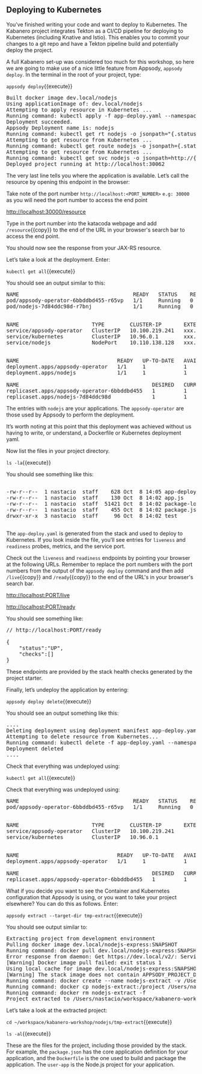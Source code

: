 ## Deploying to Kubernetes

You’ve finished writing your code and want to deploy to Kubernetes. The Kabanero project integrates Tekton as a CI/CD pipeline for deploying to Kubernetes (including Knative and Istio). This enables you to commit your changes to a git repo and have a Tekton pipeline build and potentially deploy the project.

A full Kabanero set-up was considered too much for this workshop, so here we are going to make use of a nice little feature from Appsody, `appsody deploy`. In the terminal in the root of your project, type:

`appsody deploy`{{execute}}

<pre>
Built docker image dev.local/nodejs
Using applicationImage of: dev.local/nodejs
Attempting to apply resource in Kubernetes ...
Running command: kubectl apply -f app-deploy.yaml --namespace default
Deployment succeeded.
Appsody Deployment name is: nodejs
Running command: kubectl get rt nodejs -o jsonpath="{.status.url}" --namespace default
Attempting to get resource from Kubernetes ...
Running command: kubectl get route nodejs -o jsonpath={.status.ingress[0].host} --namespace default
Attempting to get resource from Kubernetes ...
Running command: kubectl get svc nodejs -o jsonpath=http://{.status.loadBalancer.ingress[0].hostname}:{.spec.ports[0].nodePort} --namespace default
Deployed project running at http://localhost:30062
</pre>

The very last line tells you where the application is available. Let’s call the resource by opening this endpoint in the browser:

Take note of the port number `http://localhost:<PORT_NUMBER>` `e.g: 30000` as you will need the port number to access the end point 

<a href="https://[[HOST_SUBDOMAIN]]-30000-[[KATACODA_HOST]].environments.katacoda.com/resource"> http://localhost:30000/resource</a>

Type in the port number into the katacoda webpage and add `/resource`{{copy}} to the end of the URL in your browser's search bar to access the end point.

You should now see the response from your JAX-RS resource.

Let’s take a look at the deployment. Enter:

`kubectl get all`{{execute}}

You should see an output similar to this:

<pre>
NAME                                    READY   STATUS    RESTARTS   AGE
pod/appsody-operator-6bbddbd455-r65vp   1/1     Running   0          6m57s
pod/nodejs-7d84ddc98d-r7bnj             1/1     Running   0          44s


NAME                       TYPE        CLUSTER-IP       EXTERNAL-IP   PORT(S)          AGE
service/appsody-operator   ClusterIP   10.100.219.241   xxx.xxx       8383/TCP         6m51s
service/kubernetes         ClusterIP   10.96.0.1        xxx.xxx       443/TCP          9m13s
service/nodejs             NodePort    10.110.138.128   xxx.xxx       3000:30062/TCP   44s


NAME                               READY   UP-TO-DATE   AVAILABLE   AGE
deployment.apps/appsody-operator   1/1     1            1           6m57s
deployment.apps/nodejs             1/1     1            1           44s

NAME                                          DESIRED   CURRENT   READY   AGE
replicaset.apps/appsody-operator-6bbddbd455   1         1         1       6m57s
replicaset.apps/nodejs-7d84ddc98d             1         1         1       44s
</pre>

The entries with `nodejs` are your applications. The `appsody-operator` are those used by Appsody to perform the deployment.

It’s worth noting at this point that this deployment was achieved without us having to write, or understand, a Dockerfile or Kubernetes deployment yaml.

Now list the files in your project directory. 

`ls -la`{{execute}}

You should see something like this:

<pre>

-rw-r--r--  1 nastacio  staff    628 Oct  8 14:05 app-deploy.yaml
-rw-r--r--  1 nastacio  staff    130 Oct  8 14:02 app.js
-rw-r--r--  1 nastacio  staff  51421 Oct  8 14:02 package-lock.json
-rw-r--r--  1 nastacio  staff    455 Oct  8 14:02 package.json
drwxr-xr-x  3 nastacio  staff     96 Oct  8 14:02 test

</pre>

The `app-deploy.yaml` is generated from the stack and used to deploy to Kubernetes. If you look inside the file, you’ll see entries for `liveness` and `readiness` probes, metrics, and the service port.

Check out the `liveness` and `readiness` endpoints by pointing your browser at the following URLs. Remember to replace the port numbers with the port numbers from the output of the `appsody deploy` command and then add `/live`{{copy}} and `/ready`{{copy}} to the end of the URL's in your browser's search bar. 

<a href="https://[[HOST_SUBDOMAIN]]-30000-[[KATACODA_HOST]].environments.katacoda.com/live"> http://localhost:PORT/live</a>


<a href="https://[[HOST_SUBDOMAIN]]-30000-[[KATACODA_HOST]].environments.katacoda.com/ready"> http://localhost:PORT/ready</a>

You should see something like:

<pre>
// http://localhost:PORT/ready

{
    "status":"UP",
    "checks":[]
}
</pre>

These endpoints are provided by the stack health checks generated by the project starter.

Finally, let’s undeploy the application by entering:

`appsody deploy delete`{{execute}}

You should see an output something like this:

<pre>
....
Deleting deployment using deployment manifest app-deploy.yaml
Attempting to delete resource from Kubernetes...
Running command: kubectl delete -f app-deploy.yaml --namespace default
Deployment deleted
....
</pre>

Check that everything was undeployed using:

`kubectl get all`{{execute}}

Check that everything was undeployed using:

<pre>
NAME                                    READY   STATUS    RESTARTS   AGE
pod/appsody-operator-6bbddbd455-r65vp   1/1     Running   0          13m


NAME                       TYPE        CLUSTER-IP       EXTERNAL-IP   PORT(S)    AGE
service/appsody-operator   ClusterIP   10.100.219.241                 8383/TCP   13m
service/kubernetes         ClusterIP   10.96.0.1                      443/TCP    15m


NAME                               READY   UP-TO-DATE   AVAILABLE   AGE
deployment.apps/appsody-operator   1/1     1            1           13m

NAME                                          DESIRED   CURRENT   READY   AGE
replicaset.apps/appsody-operator-6bbddbd455   1         1         1       13m
</pre>

What if you decide you want to see the Container and Kubernetes configuration that Appsody is using, or you want to take your project elsewhere? You can do this as follows. Enter:

`appsody extract --target-dir tmp-extract`{{execute}}

You should see output similar to:

<pre>
Extracting project from development environment
Pulling docker image dev.local/nodejs-express:SNAPSHOT
Running command: docker pull dev.local/nodejs-express:SNAPSHOT
Error response from daemon: Get https://dev.local/v2/: Service Unavailable
[Warning] Docker image pull failed: exit status 1
Using local cache for image dev.local/nodejs-express:SNAPSHOT
[Warning] The stack image does not contain APPSODY_PROJECT_DIR. Using /project
Running command: docker create --name nodejs-extract -v /Users/nastacio/workspace/kabanero-workshop/nodejs/:/project/user-app dev.local/nodejs-express:SNAPSHOT
Running command: docker cp nodejs-extract:/project /Users/nastacio/.appsody/extract/nodejs
Running command: docker rm nodejs-extract -f
Project extracted to /Users/nastacio/workspace/kabanero-workshop/nodejs/tmp-extract
</pre>

Let’s take a look at the extracted project:

`cd ~/workspace/kabanero-workshop/nodejs/tmp-extract`{{execute}}

`ls -al`{{execute}}

These are the files for the project, including those provided by the stack. For example, the `package.json` has the core application definition for your application, and the `Dockerfile` is the one used to build and package the application. The `user-app` is the Node.js project for your application.


